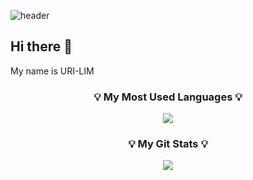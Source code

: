![header](https://capsule-render.vercel.app/api?type=${speech}&color=A2C341&height=${200}&section=header&text=HelloWorld!&fontSize=${30}&animation=${blinking}&fontColor=000000)
## Hi there 👋
My name is URI-LIM

<!--
**Superi-01/Superi-01** is a ✨ _special_ ✨ repository because its `README.md` (this file) appears on your GitHub profile.

Here are some ideas to get you started:

- 🔭 I’m currently working on ...
- 🌱 I’m currently learning ...
- 👯 I’m looking to collaborate on ...
- 🤔 I’m looking for help with ...
- 💬 Ask me about ...
- 📫 How to reach me: ...
- 😄 Pronouns: ...
- ⚡ Fun fact: ...
-->

<h3 align="center">💡 My Most Used Languages 💡</h3>
<p align="center">
  <a href="https://github.com/Superi-01">
    <img align="center" src="https://github-readme-stats.vercel.app/api/top-langs/?username=Superi-01&layout=compact&hide_title=true&show_icons=true&theme=shadow_green" />
  </a>
</p>

<h3 align="center">💡 My Git Stats 💡</h3>
<p align="center">
  <a href="https://github.com/Superi-01">
    <img align="center" src="https://github-readme-stats.vercel.app/api?username=Superi-01&hide_title=true&show_icons=true&theme=shadow_green" />
  </a>
</p>

